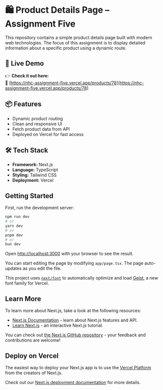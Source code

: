 # 🛍️ Product Details Page – Assignment Five

This repository contains a simple product details page built with modern web technologies. The focus of this assignment is to display detailed information about a specific product using a dynamic route.

## 🚀 Live Demo

👉 **Check it out here:**  
🔗 [https://nhc-assignment-five.vercel.app/products/78](https://nhc-assignment-five.vercel.app/products/78)

## 📦 Features

- Dynamic product routing
- Clean and responsive UI
- Fetch product data from API
- Deployed on Vercel for fast access

## 🛠️ Tech Stack

- **Framework:** Next.js  
- **Language:** TypeScript  
- **Styling:** Tailwind CSS  
- **Deployment:** Vercel
## Getting Started

First, run the development server:

```bash
npm run dev
# or
yarn dev
# or
pnpm dev
# or
bun dev
```

Open [http://localhost:3000](http://localhost:3000) with your browser to see the result.

You can start editing the page by modifying `app/page.tsx`. The page auto-updates as you edit the file.

This project uses [`next/font`](https://nextjs.org/docs/app/building-your-application/optimizing/fonts) to automatically optimize and load [Geist](https://vercel.com/font), a new font family for Vercel.

## Learn More

To learn more about Next.js, take a look at the following resources:

- [Next.js Documentation](https://nextjs.org/docs) - learn about Next.js features and API.
- [Learn Next.js](https://nextjs.org/learn) - an interactive Next.js tutorial.

You can check out [the Next.js GitHub repository](https://github.com/vercel/next.js) - your feedback and contributions are welcome!

## Deploy on Vercel

The easiest way to deploy your Next.js app is to use the [Vercel Platform](https://vercel.com/new?utm_medium=default-template&filter=next.js&utm_source=create-next-app&utm_campaign=create-next-app-readme) from the creators of Next.js.

Check out our [Next.js deployment documentation](https://nextjs.org/docs/app/building-your-application/deploying) for more details.
